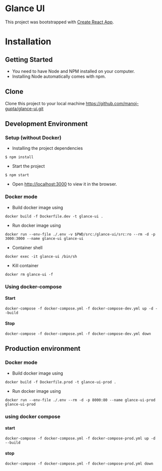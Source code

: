 # Glance UI

This project was bootstrapped with [Create React App](https://github.com/facebook/create-react-app).

# Installation

## Getting Started

- You need to have Node and NPM installed on your computer.
- Installing Node automatically comes with npm.

## Clone

Clone this project to your local machine https://github.com/manoj-gupta/glance-ui.git

## Development Environment

### Setup (without Docker)

- Installing the project dependencies

```
$ npm install
```

- Start the project

```
$ npm start
```

- Open [http://localhost:3000](http://localhost:3000) to view it in the browser.

### Docker mode

- Build docker image using

```
docker build -f Dockerfile.dev -t glance-ui .
```

- Run docker image using

```
docker run --env-file ./.env -v $PWD/src:/glance-ui/src:ro --rm -d -p 3000:3000 --name glance-ui glance-ui
```

- Container shell

```
docker exec -it glance-ui /bin/sh
```

- Kill container

```
docker rm glance-ui -f
```

### Using docker-compose

#### Start

```
docker-compose -f docker-compose.yml -f docker-compose-dev.yml up -d --build
```

#### Stop

```
docker-compose -f docker-compose.yml -f docker-compose-dev.yml down
```

## Production environment

### Docker mode

- Build docker image using

```
docker build -f Dockerfile.prod -t glance-ui-prod .
```

- Run docker image using

```
docker run --env-file ./.env --rm -d -p 8000:80 --name glance-ui-prod glance-ui-prod
```

### using docker compose

#### start

```
docker-compose -f docker-compose.yml -f docker-compose-prod.yml up -d --build
```

#### stop

```
docker-compose -f docker-compose.yml -f docker-compose-prod.yml down
```

